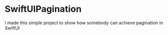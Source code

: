 # SwiftUIPagination
I made this simple project to show how somebody can achieve pagination in SwiftUI
